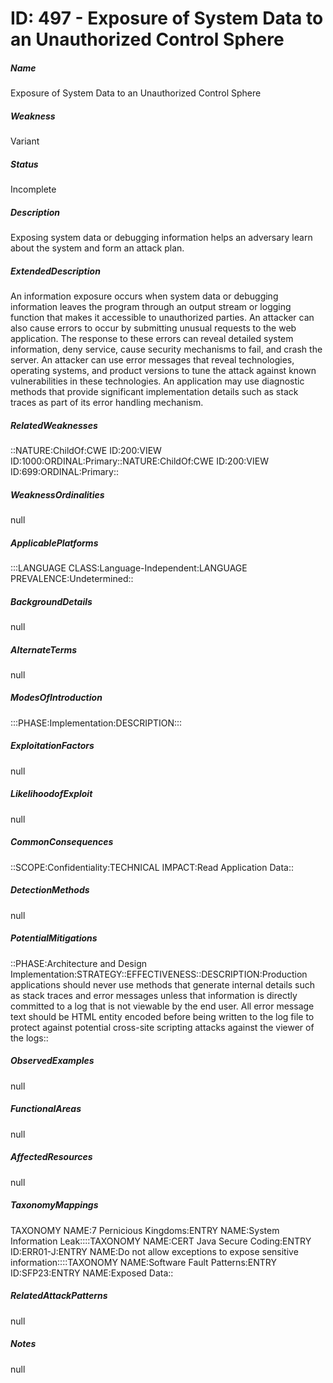 # ID: 497 - Exposure of System Data to an Unauthorized Control Sphere
<h5>Name</h5>Exposure of System Data to an Unauthorized Control Sphere
<h5>Weakness</h5>Variant
<h5>Status</h5>Incomplete
<h5>Description</h5>Exposing system data or debugging information helps an adversary learn about the system and form an attack plan.
<h5>ExtendedDescription</h5>An information exposure occurs when system data or debugging information leaves the program through an output stream or logging function that makes it accessible to unauthorized parties. An attacker can also cause errors to occur by submitting unusual requests to the web application. The response to these errors can reveal detailed system information, deny service, cause security mechanisms to fail, and crash the server. An attacker can use error messages that reveal technologies, operating systems, and product versions to tune the attack against known vulnerabilities in these technologies. An application may use diagnostic methods that provide significant implementation details such as stack traces as part of its error handling mechanism.
<h5>RelatedWeaknesses</h5>::NATURE:ChildOf:CWE ID:200:VIEW ID:1000:ORDINAL:Primary::NATURE:ChildOf:CWE ID:200:VIEW ID:699:ORDINAL:Primary::
<h5>WeaknessOrdinalities</h5>null
<h5>ApplicablePlatforms</h5>:::LANGUAGE CLASS:Language-Independent:LANGUAGE PREVALENCE:Undetermined::
<h5>BackgroundDetails</h5>null
<h5>AlternateTerms</h5>null
<h5>ModesOfIntroduction</h5>:::PHASE:Implementation:DESCRIPTION:::
<h5>ExploitationFactors</h5>null
<h5>LikelihoodofExploit</h5>null
<h5>CommonConsequences</h5>::SCOPE:Confidentiality:TECHNICAL IMPACT:Read Application Data::
<h5>DetectionMethods</h5>null
<h5>PotentialMitigations</h5>::PHASE:Architecture and Design Implementation:STRATEGY::EFFECTIVENESS::DESCRIPTION:Production applications should never use methods that generate internal details such as stack traces and error messages unless that information is directly committed to a log that is not viewable by the end user. All error message text should be HTML entity encoded before being written to the log file to protect against potential cross-site scripting attacks against the viewer of the logs::
<h5>ObservedExamples</h5>null
<h5>FunctionalAreas</h5>null
<h5>AffectedResources</h5>null
<h5>TaxonomyMappings</h5>TAXONOMY NAME:7 Pernicious Kingdoms:ENTRY NAME:System Information Leak::::TAXONOMY NAME:CERT Java Secure Coding:ENTRY ID:ERR01-J:ENTRY NAME:Do not allow exceptions to expose sensitive information::::TAXONOMY NAME:Software Fault Patterns:ENTRY ID:SFP23:ENTRY NAME:Exposed Data::
<h5>RelatedAttackPatterns</h5>null
<h5>Notes</h5>null

